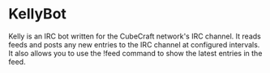 KellyBot
========

Kelly is an IRC bot written for the CubeCraft network's IRC channel. It reads feeds and posts any new entries to the IRC channel at configured intervals.
It also allows you to use the \!feed command to show the latest entries in the feed.